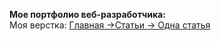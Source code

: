 <b>Мое портфолио веб-разработчика:</b></br>
Моя верстка: <a href="https://owiii.github.io/alltarget-site/">Главная -></a><a href="https://owiii.github.io/alltarget-site/articles.html">Статьи -> </a></a><a href="https://owiii.github.io/alltarget-site/article-item.html">Одна статья</a>
